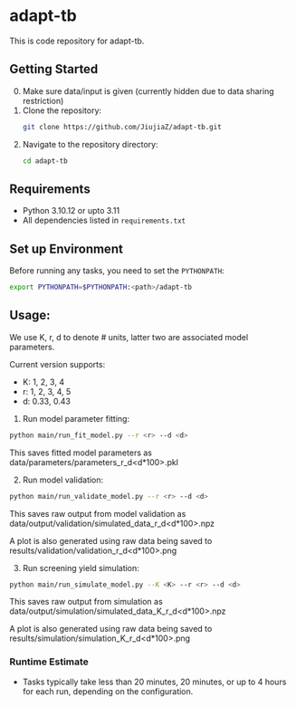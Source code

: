 # adapt-tb
This is code repository for adapt-tb.

## Getting Started
0. Make sure data/input is given (currently hidden due to data sharing restriction)
1. Clone the repository:
   ```bash
   git clone https://github.com/JiujiaZ/adapt-tb.git
   ```
2. Navigate to the repository directory:
   ```bash
   cd adapt-tb
   ```
## Requirements
- Python 3.10.12 or upto 3.11
- All dependencies listed in `requirements.txt`

## Set up Environment

Before running any tasks, you need to set the `PYTHONPATH`:
```bash
export PYTHONPATH=$PYTHONPATH:<path>/adapt-tb
````
## Usage:
We use K, r, d to denote # units, latter two are associated model parameters.

Current version supports:
- K: 1, 2, 3, 4
- r: 1, 2, 3, 4, 5
- d: 0.33, 0.43
                        
1. Run model parameter fitting:
  ``` bash
  python main/run_fit_model.py --r <r> --d <d>
  ```
This saves fitted model parameters as data/parameters/parameters_r<r>_d<d*100>.pkl

2. Run model validation:
  ``` bash
  python main/run_validate_model.py --r <r> --d <d>
  ```
This saves raw output from model validation as data/output/validation/simulated_data_r<r>_d<d*100>.npz

A plot is also generated using raw data being saved to results/validation/validation_r<r>_d<d*100>.png

3. Run screening yield simulation:
  ``` bash
  python main/run_simulate_model.py --K <K> --r <r> --d <d>
  ```
This saves raw output from simulation as data/output/simulation/simulated_data_K<K>_r<r>_d<d*100>.npz

A plot is also generated using raw data being saved to results/simulation/simulation_K<K>_r<r>_d<d*100>.png

### Runtime Estimate
- Tasks typically take less than 20 minutes, 20 minutes, or up to 4 hours for each run, depending on the configuration.

